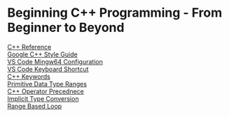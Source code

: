 # Beginning C++ Programming - From Beginner to Beyond
[C++ Reference](http://www.cplusplus.com/reference/)\
[Google C++ Style Guide](https://google.github.io/styleguide/cppguide.html)\
[VS Code Mingw64 Configuration](https://code.visualstudio.com/docs/cpp/config-mingw)\
[VS Code Keyboard Shortcut](https://code.visualstudio.com/shortcuts/keyboard-shortcuts-windows.pdf)\
[C++ Keywords](https://en.cppreference.com/w/cpp/keyword)\
[Primitive Data Type Ranges](https://docs.microsoft.com/en-us/cpp/cpp/data-type-ranges?view=vs-2019)\
[C++ Operator Precednece](http://www.cplusplus.com/doc/tutorial/operators/)\
[Implicit Type Conversion](https://www.geeksforgeeks.org/type-conversion-in-c/)\
[Range Based Loop](https://www.geeksforgeeks.org/range-based-loop-c/)
